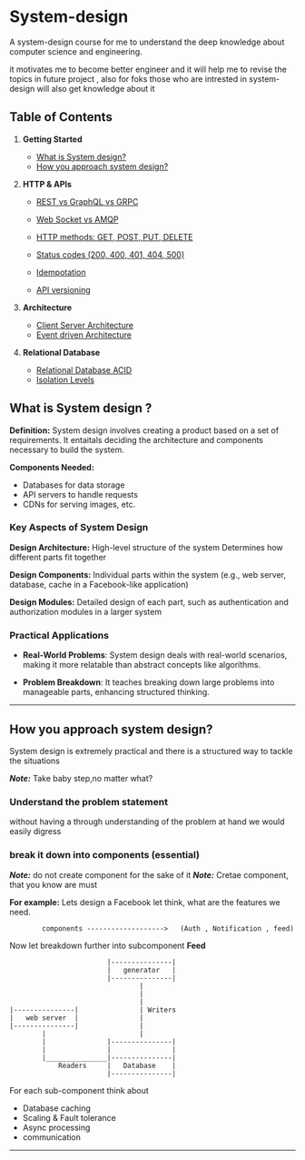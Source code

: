 # System-design
A system-design course for me to understand the deep knowledge about computer 
science and engineering.

it motivates me to become better engineer and it will help me to revise the topics in future project , also for foks those who are intrested in system-design will also get knowledge about it


## Table of Contents
1. **Getting Started**

    - [What is System design?](#what-is-system-design-)
    - [How you approach system design?](#how-you-approach-system-design)
2. **HTTP & APIs**
    - [REST vs GraphQL vs GRPC ](./HTTP%20&%20APIs/README.md/#REST%20API)

    - [Web Socket vs AMQP](./HTTP%20&%20APIs/README.md/#WebSocket%20vs%20AMQP)

    - [HTTP methods: GET, POST, PUT, DELETE](./HTTP%20&%20APIs/README.md/#HTTP-Methods)

    - [Status codes (200, 400, 401, 404, 500)](./HTTP%20&%20APIs/README.md/#Http%20status%20Code)

    - [Idempotation](./HTTP%20&%20APIs/README.md/#Idempotation)

    - [API versioning](./HTTP%20&%20APIs/README.md/#API%20Versioning)

3. **Architecture**
    - [Client Server Architecture](./Architectures/README.md/#client-server-architecture)
    - [Event driven Architecture](./Architectures/README.md/#event-driven-architechture-eda)


4. **Relational Database**
    - [Relational Database ACID](./Relational%20Database/README.md/#relational-database)
    - [Isolation Levels](./Relational%20Database/README.md/#isolation-levels-database)


## What is System design ?

**Definition:** System design involves creating a product based on a set of requirements. It entaitals deciding the architecture and components necessary to build the system.

**Components Needed:**
- Databases for data storage
- API servers to handle requests
- CDNs for serving images, etc.

### Key Aspects of System Design
**Design Architecture:** High-level structure of the system Determines how different parts fit together

**Design Components:** Individual parts within the system (e.g., web server, database, cache in a Facebook-like application)

**Design Modules:** Detailed design of each part, such as authentication and authorization modules in a larger system


### Practical Applications 
    
- **Real-World Problems**: System design deals with real-world scenarios, making it more relatable than abstract concepts like algorithms. 

- **Problem Breakdown**: It teaches breaking down large problems into manageable parts, enhancing structured thinking.

--------------------------------------------------------

## How you approach system design?

System design is extremely practical and there is a structured way to tackle the situations

***Note:*** Take baby step,no matter what?

### Understand the problem statement 

without having a through understanding of the problem at hand we would easily digress

### break it down into components (essential)

***Note:*** do not create component for the sake of it
***Note:*** Cretae component, that you know are must

**For example:** Lets design a Facebook
let think, what are the features we need.

            components ------------------->   (Auth , Notification , feed) 


Now let breakdown further into subcomponent
**Feed**

                            |---------------|
                            |   generator   |
                            |---------------|
                                    |
                                    |
                                    |
    |---------------|               | Writers
    |   web server  |               |
    |---------------|               |
            |                       |
            |               |---------------|
            |               |               |
            |_______________|---------------|
                Readers     |   Database    |
                            |---------------|


For each sub-component think about 
 - Database caching
- Scaling & Fault tolerance
- Async processing
- communication

________________________________________________________________________________
